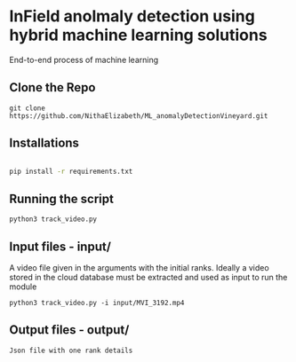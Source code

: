 # InField anolmaly detection using hybrid machine learning solutions

End-to-end process of machine learning

## Clone the Repo

```
git clone https://github.com/NithaElizabeth/ML_anomalyDetectionVineyard.git
```

## Installations

```bash

pip install -r requirements.txt

```

## Running the script

```
python3 track_video.py
```

## Input files - input/

A video file given in the arguments with the initial ranks. Ideally a video stored in the cloud database must be extracted and used as input to run the module

```
python3 track_video.py -i input/MVI_3192.mp4

```

## Output files - output/

```
Json file with one rank details
```
